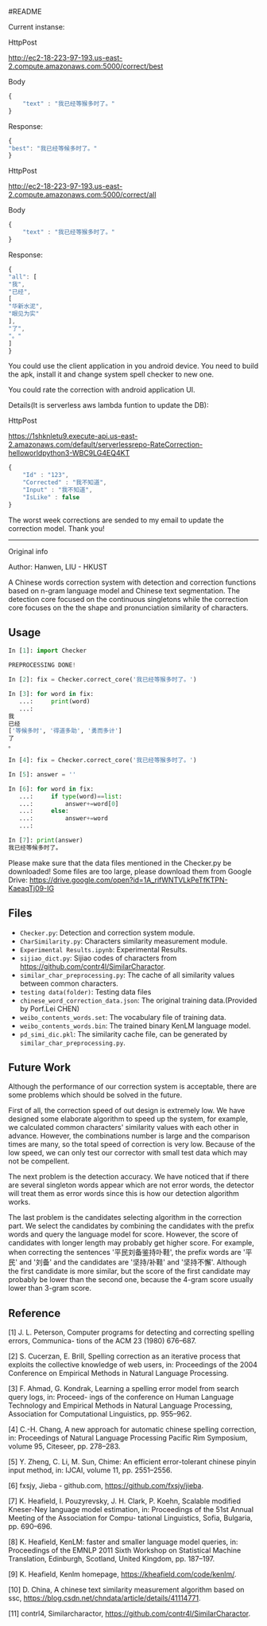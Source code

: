 #README

Current instanse:

HttpPost

http://ec2-18-223-97-193.us-east-2.compute.amazonaws.com:5000/correct/best

Body
```JavaScript
{
	"text" : "我已经等猴多时了。"
}
```

Response:
```JavaScript
{
"best": "我已经等候多时了。"
}
```

HttpPost

http://ec2-18-223-97-193.us-east-2.compute.amazonaws.com:5000/correct/all

Body
```JavaScript
{
	"text" : "我已经等猴多时了。"
}
```

Response:
```JavaScript
{
"all": [
"我",
"已经",
[
"华新水泥",
"眼见为实"
],
"了",
"。"
]
}
```

You could use the client application in you android device. 
You need to build the apk, install it and change system spell checker to new one.

You could rate the correction with android application UI.

Details(It is serverless aws lambda funtion to update the DB):

HttpPost

https://1shknletu9.execute-api.us-east-2.amazonaws.com/default/serverlessrepo-RateCorrection-helloworldpython3-WBC9LG4EQ4KT

```JavaScript
{
	"Id" : "123",
	"Corrected" : "我不知道",
	"Input" : "我不知道",
	"IsLike" : false
}
```

The worst week corrections are sended to my email to update the correction model. Thank you!

-----------------------

Original info

Author: Hanwen, LIU - HKUST

A Chinese words correction system with detection and correction functions based on n-gram language model and Chinese text segmentation. The detection core focused on the continuous singletons while the correction core focuses on the the shape and pronunciation similarity of characters.

## Usage

```Python
In [1]: import Checker

PREPROCESSING DONE!

In [2]: fix = Checker.correct_core('我已经等猴多时了。')

In [3]: for word in fix:
   ...:     print(word)
   ...:
我
已经
['等候多时', '得道多助', '勇而多计']
了
。 

In [4]: fix = Checker.correct_core('我已经等猴多时了。')

In [5]: answer = ''

In [6]: for word in fix:
   ...:     if type(word)==list:
   ...:         answer+=word[0]
   ...:     else:
   ...:         answer+=word
   ...:

In [7]: print(answer)
我已经等候多时了。   

```

Please make sure that the data files mentioned in the Checker.py be downloaded! Some files are too large, please download them from Google Drive: https://drive.google.com/open?id=1A_rifWNTVLkPeTfKTPN-KaeaqTj09-IG


## Files

- `Checker.py`: Detection and correction system module.
- `CharSimilarity.py`: Characters similarity measurement module.
- `Experimental Results.ipynb`: Experimental Results.
- `sijiao_dict.py`: Sijiao codes of characters from https://github.com/contr4l/SimilarCharactor.
- `similar_char_preprocessing.py`: The cache of all similarity values between common characters.
- `testing data(folder)`: Testing data files
- `chinese_word_correction_data.json`: The original training data.(Provided by Porf.Lei CHEN)
- `weibo_contents_words.set`: The vocabulary file of training data.
- `weibo_contents_words.bin`: The trained binary KenLM language model.
- `pd_simi_dic.pkl`: The similarity cache file, can be generated by `similar_char_preprocessing.py`.

## Future Work

Although the performance of our correction system is acceptable, there are some problems which should be solved in the future.

First of all, the correction speed of out design is extremely low. We have designed some elaborate algorithm to speed up the system, for example, we calculated common characters' similarity values with each other in advance. However, the combinations number is large and the comparison times are many, so the total speed of correction is very low. Because of the low speed, we can only test our corrector with small test data which may not be compellent.

The next problem is the detection accuracy. We have noticed that if there are several singleton words appear which are not error words, the detector will treat them as error words since this is how our detection algorithm works. 

The last problem is the candidates selecting algorithm in the correction part. We select the candidates by combining the candidates with the prefix words and query the language model for score. However, the score of candidates with longer length may probably get higher score. For example, when correcting the sentences '平民刘备鉴持卟鞋', the prefix words are '平民' and '刘备' and the candidates are '坚持/补鞋' and '坚持不懈'. Although the first candidate is more similar, but the score of the first candidate may probably be lower than the second one, because the 4-gram score usually lower than 3-gram score.

## Reference

[1] J. L. Peterson, Computer programs for detecting and correcting spelling errors, Communica- tions of the ACM 23 (1980) 676–687.

[2] S. Cucerzan, E. Brill, Spelling correction as an iterative process that exploits the collective knowledge of web users, in: Proceedings of the 2004 Conference on Empirical Methods in Natural Language Processing.

[3] F. Ahmad, G. Kondrak, Learning a spelling error model from search query logs, in: Proceed- ings of the conference on Human Language Technology and Empirical Methods in Natural Language Processing, Association for Computational Linguistics, pp. 955–962.

[4] C.-H. Chang, A new approach for automatic chinese spelling correction, in: Proceedings of Natural Language Processing Pacific Rim Symposium, volume 95, Citeseer, pp. 278–283.

[5] Y. Zheng, C. Li, M. Sun, Chime: An efficient error-tolerant chinese pinyin input method, in: IJCAI, volume 11, pp. 2551–2556.

[6] fxsjy, Jieba - github.com, https://github.com/fxsjy/jieba.

[7] K. Heafield, I. Pouzyrevsky, J. H. Clark, P. Koehn, Scalable modified Kneser-Ney language model estimation, in: Proceedings of the 51st Annual Meeting of the Association for Compu- tational Linguistics, Sofia, Bulgaria, pp. 690–696.

[8] K. Heafield, KenLM: faster and smaller language model queries, in: Proceedings of the EMNLP 2011 Sixth Workshop on Statistical Machine Translation, Edinburgh, Scotland, United Kingdom, pp. 187–197.

[9] K. Heafield, Kenlm homepage, https://kheafield.com/code/kenlm/.

[10] D. China, A chinese text similarity measurement algorithm based on ssc, https://blog.csdn.net/chndata/article/details/41114771.

[11] contrl4, Similarcharactor, https://github.com/contr4l/SimilarCharactor.






